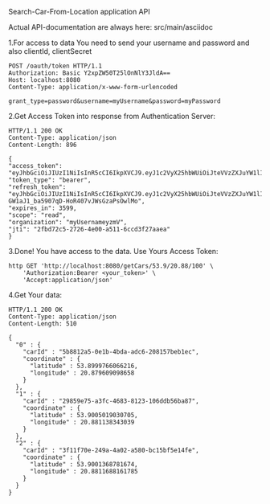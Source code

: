 Search-Car-From-Location application API

Actual API-documentation are always here:
src/main/asciidoc

1.For access to data You need to send your username and password and also clientId, clientSecret


    POST /oauth/token HTTP/1.1
    Authorization: Basic Y2xpZW50T25lOnNlY3JldA==
    Host: localhost:8080
    Content-Type: application/x-www-form-urlencoded
    
    grant_type=password&username=myUsername&password=myPassword
    
2.Get Access Token into response from Authentication Server:
    
    HTTP/1.1 200 OK
    Content-Type: application/json
    Content-Length: 896
    
    {
    "access_token": "eyJhbGciOiJIUzI1NiIsInR5cCI6IkpXVCJ9.eyJ1c2VyX25hbWUiOiJteVVzZXJuYW1lIiwic2NvcGUiOlsicmVhZCJdLCJvcmdhbml6YXRpb24iOiJteVVzZXJuYW1leXptViIsImV4cCI6MTU5OTczMTg4NiwiYXV0aG9yaXRpZXMiOlsiUk9MRV9VU0VSIl0sImp0aSI6IjJmYmQ3MmM1LTI3MjYtNGUwMC1hNTExLTZjY2QzZjI3YWFlYSIsImNsaWVudF9pZCI6ImNsaWVudE9uZSJ9.4H49LqS96PRecX5Q6zMJ6W0hTTG9uwE2d0do7_UQKN0",
    "token_type": "bearer",
    "refresh_token": "eyJhbGciOiJIUzI1NiIsInR5cCI6IkpXVCJ9.eyJ1c2VyX25hbWUiOiJteVVzZXJuYW1lIiwic2NvcGUiOlsicmVhZCJdLCJvcmdhbml6YXRpb24iOiJteVVzZXJuYW1leXptViIsImF0aSI6IjJmYmQ3MmM1LTI3MjYtNGUwMC1hNTExLTZjY2QzZjI3YWFlYSIsImV4cCI6MTU5OTc3MTQ4NiwiYXV0aG9yaXRpZXMiOlsiUk9MRV9VU0VSIl0sImp0aSI6IjMzZDUzYTkxLTY1MzktNGYwNS1hMWY0LWI3NDE0MTFmNDNjYiIsImNsaWVudF9pZCI6ImNsaWVudE9uZSJ9.c8lw4u-GW1aJ1_ba5907qD-HoR407vJWsGzaPsOwlMo",
    "expires_in": 3599,
    "scope": "read",
    "organization": "myUsernameyzmV",
    "jti": "2fbd72c5-2726-4e00-a511-6ccd3f27aaea"
    }

3.Done! You have access to the data. Use Yours Access Token:

    http GET 'http://localhost:8080/getCars/53.9/20.88/100' \
        'Authorization:Bearer <your_token>' \
        'Accept:application/json'

4.Get Your data:

    HTTP/1.1 200 OK
    Content-Type: application/json
    Content-Length: 510
    
    {
      "0" : {
        "carId" : "5b8812a5-0e1b-4bda-adc6-208157beb1ec",
        "coordinate" : {
          "latitude" : 53.8999766066216,
          "longitude" : 20.879609098658
        }
      },
      "1" : {
        "carId" : "29859e75-a3fc-4683-8123-106ddb56ba87",
        "coordinate" : {
          "latitude" : 53.9005019030705,
          "longitude" : 20.881138343039
        }
      },
      "2" : {
        "carId" : "3f11f70e-249a-4a02-a580-bc15bf5e14fe",
        "coordinate" : {
          "latitude" : 53.9001368781674,
          "longitude" : 20.8811688161785
        }
      }
    }
